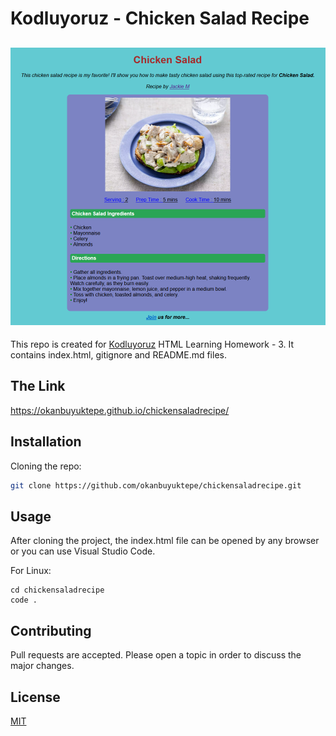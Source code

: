 # Kodluyoruz - Chicken Salad Recipe

## ![Image](img/web_page.PNG)

This repo is created for [Kodluyoruz](https://kodluyoruz.org/) HTML Learning Homework - 3. It contains index.html, gitignore and README.md files.  

## The Link
https://okanbuyuktepe.github.io/chickensaladrecipe/

## Installation
Cloning the repo:
```bash
git clone https://github.com/okanbuyuktepe/chickensaladrecipe.git
```

## Usage
After cloning the project, the index.html file can be opened by any browser or you can use Visual Studio Code.

For Linux:

```linux
cd chickensaladrecipe
code .
```

## Contributing
Pull requests are accepted. Please open a topic in order to discuss the major changes.

## License
[MIT](https://choosealicense.com/licenses/mit/)
